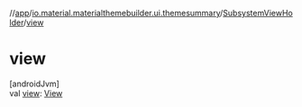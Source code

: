 //[app](../../../index.md)/[io.material.materialthemebuilder.ui.themesummary](../index.md)/[SubsystemViewHolder](index.md)/[view](view.md)

# view

[androidJvm]\
val [view](view.md): [View](https://developer.android.com/reference/kotlin/android/view/View.html)
